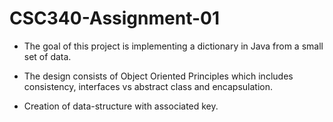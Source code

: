 # CSC340-Assignment-01
- The goal of this project is implementing a dictionary in Java from a small set of data. 

- The design consists of Object Oriented Principles which includes consistency, interfaces vs abstract class and encapsulation. 

- Creation of data-structure with associated key. 
